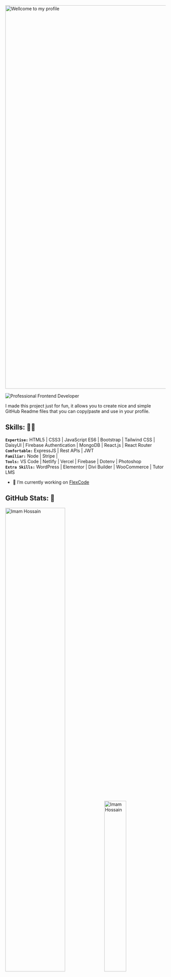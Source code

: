 <!--
**OmarFaruq967/OmarFaruq967** is a ✨ _special_ ✨ repository because its `README.md` (this file) appears on your GitHub profile.

Here are some ideas to get you started:

- 🔭 I’m currently working on ...
- 🌱 I’m currently learning ...
- 👯 I’m looking to collaborate on ...
- 🤔 I’m looking for help with ...
- 💬 Ask me about ...
- 📫 How to reach me: ...
- 😄 Pronouns: ...
- ⚡ Fun fact: ...
-->
<div>
  <img src="https://i.ibb.co/z5JmJj9/download.gif" style="width: 1200px" alt="Wellcome to my profile" />
</div>


![Professional Frontend Developer](https://i.ibb.co/25pmHfW/Github-Banner-22.png)

I made this project just for fun, it allows you to create nice and simple GitHub Readme files that you can copy/paste and use in your profile.

## Skills: 👨‍💻
**`Expertise:`** HTML5 | CSS3 | JavaScript ES6 | Bootstrap | Tailwind CSS | DaisyUI | Firebase Authentication | MongoDB | React.js | React Router</br>
**`Comfortable:`** ExpressJS | Rest APIs | JWT</br>
**`Familiar:`** Node | Stripe | </br>
**`Tools:`** VS Code | Netlify | Vercel | Firebase | Dotenv | Photoshop</br>
**`Extra Skills:`** WordPress | Elementor | Divi Builder | WooCommerce | Tutor LMS</br>

- 🔭 I’m currently working on [FlexCode](https://flex-code-6541d.web.app/)

<!-- 
<details>
  <summary style="&bg_color=30,001623,016197">Languages & Frameworks ⏳</summary>

  <p align="center">
    <img title="HTML 5" alt="html5" width="30px" src="https://cdn.jsdelivr.net/gh/devicons/devicon/icons/html5/html5-original.svg" />
    <img title="JavaScript" alt="javascript" width="30px" src="https://cdn.jsdelivr.net/gh/devicons/devicon/icons/javascript/javascript-original.svg" />
    <img title="Python" alt="python" width="35px" src="https://cdn.jsdelivr.net/gh/devicons/devicon/icons/python/python-original.svg" />
    <img title="CSS 3" alt="css 3" width="30px" src="https://cdn.jsdelivr.net/gh/devicons/devicon/icons/css3/css3-original.svg" />
    <img title="C" alt="linguagem c" width="30px" src="https://cdn.jsdelivr.net/gh/devicons/devicon/icons/c/c-original.svg" />
    <img title="ReactJS" alt="react js" width="30px" src="https://cdn.jsdelivr.net/gh/devicons/devicon/icons/react/react-original.svg" />
    <img title="NodeJS" alt="node js" width="30px" src="https://cdn.jsdelivr.net/gh/devicons/devicon/icons/nodejs/nodejs-original.svg" />
    <img title="Next.js" alt="next.js" width="30px" src="https://cdn.jsdelivr.net/gh/devicons/devicon/icons/nextjs/nextjs-original.svg" />
  </p>
</details>
-->


## GitHub Stats: 📰
<div bg_color=30,001623,016197>
  <img src="https://github-readme-stats.vercel.app/api?username=OmarFaruq967&show_icons=true&bg_color=30,001623,016197&title_color=fff&text_color=fff&hide_border=true" style="width: 61%;" alt="Imam Hossain" />
  <img src="https://github-readme-stats.vercel.app/api/top-langs/?username=OmarFaruq967&show_icons=true&bg_color=30,016197,001623&title_color=fff&text_color=fff&hide_border=true" style="width: 37%;" alt="Imam Hossain" />
</div>
<div>
  <img src="https://streak-stats.demolab.com?user=OmarFaruq967&theme=react&hide_border=true" style="width: 55%;" alt="Imam Hossain" />
  <img src="https://github-contributor-stats.vercel.app/api?username=OmarFaruq967&limit=5&bg_color=30,001623,016197&title_color=fff&text_color=fff&combine_all_yearly_contributions=true&line=7F3FBF&hide_border=true" style="width: 44%;" alt="Imam Hossain" />
</div>
<div>
  <img src="https://github-readme-activity-graph.vercel.app/graph?username=OmarFaruq967&custom_title=Imam%20Hossain%20Shadin's%20GitHub%20Activity%20Graph&bg_color=001623&color=fff&line=fff&point=fff&area_color=DAFFFB&title_color=FFFFFF&area=true&height=500&radius=5&hide_border=true" alt="Imam Hossain" />
</div>

## GitHub Trophies: 🏆
[![trophy](https://github-profile-trophy.vercel.app/?username=OmarFaruq967&row=1&margin-w=40)](https://github.com/ryo-ma/github-profile-trophy)


